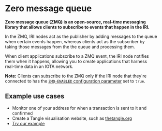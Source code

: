 # Zero message queue

**Zero message queue (ZMQ) is an open-source, real-time messaging library that allows clients to subscribe to events that happen in the IRI.**

In the ZMQ, IRI nodes act as the publisher by adding messages to the queue when certain events happen, whereas clients act as the subscriber by taking those messages from the the queue and processing them.

When client applications subscribe to a ZMQ event, the IRI node notifies them when it happens, allowing you to create applications that harness real-time data in an IOTA network.

**Note:** Clients can subscribe to the ZMQ only if the IRI node that they're connected to has the [`ZMQ-ENABLED` configuration parameter](../references/iri-configuration-options.md#zmq-enabled) set to `true`.

## Example use cases

* Monitor one of your address for when a transaction is sent to it and confirmed
* Create a Tangle visualisation website, such as [thetangle.org](https://thetangle.org/)
* [Try our example](../how-to-guides/subscribe-to-events-in-the-iri.md)
